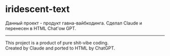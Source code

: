 # iridescent-text

Данный проект - продукт гавна-вайбкодинга.
Сделал Claude и перенесен в HTML Chat'ом GPT.

---

This project is a product of pure shit-vibe coding.  
Created by Claude and ported to HTML by ChatGPT.
